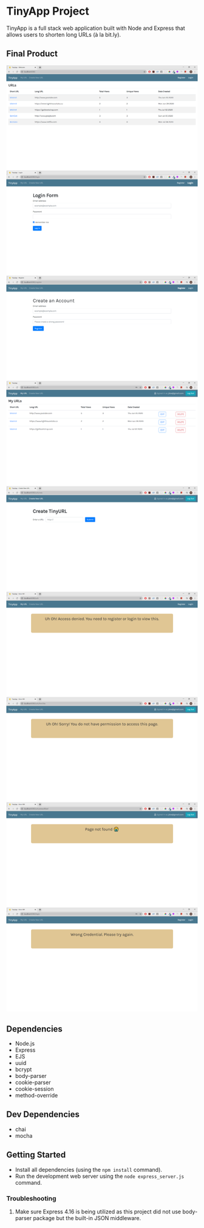 # TinyApp Project

TinyApp is a full stack web application built with Node and Express that allows users to shorten long URLs (à la bit.ly).

## Final Product

!["Homepage. Showing all urls."](./docs/homepage.png)
!["Login Page"](./docs/login_page.png)
!["Registration Page"](./docs/register_page.png)
!["User's URL Page"](./docs/user_url_page.png)
!["Create New URL Page"](./docs/create_new_url.png)
!["Page not found Error 401"](./docs/page401.png)
!["Page not found Error 403"](./docs/page403.png)
!["Page not found Error 404"](./docs/page404.png)
!["Wrong Credential Error 409"](./docs/page409.png)

## Dependencies

- Node.js
- Express
- EJS
- uuid
- bcrypt
- body-parser
- cookie-parser
- cookie-session
- method-override

## Dev Dependencies
- chai
- mocha

## Getting Started

- Install all dependencies (using the `npm install` command).
- Run the development web server using the `node express_server.js` command.

### Troubleshooting
1. Make sure Express 4.16 is being utilized as this project did not use body-parser package but the built-in JSON middleware.
